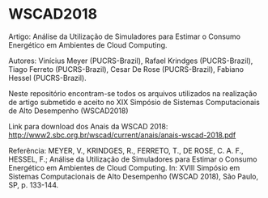 # WSCAD2018

Artigo: Análise da Utilização de Simuladores para Estimar o Consumo Energético em Ambientes de Cloud Computing.

Autores: Vinícius Meyer (PUCRS-Brazil), Rafael Krindges (PUCRS-Brazil), Tiago Ferreto (PUCRS-Brazil), Cesar De Rose (PUCRS-Brazil), Fabiano Hessel (PUCRS-Brazil).

Neste repositório encontram-se todos os arquivos utilizados na realização de artigo submetido e aceito no XIX Simpósio de Sistemas Computacionais de Alto Desempenho (WSCAD2018)

Link para download dos Anais da WSCAD 2018:
http://www2.sbc.org.br/wscad/current/anais/anais-wscad-2018.pdf

Referência:
MEYER, V., KRINDGES, R., FERRETO, T., DE ROSE, C. A. F., HESSEL, F.; Análise da Utilização de Simuladores para Estimar o Consumo Energético em Ambientes de Cloud Computing. In: XVIII Simpósio em Sistemas Computacionais de Alto Desempenho (WSCAD 2018), São Paulo, SP, p. 133-144.
